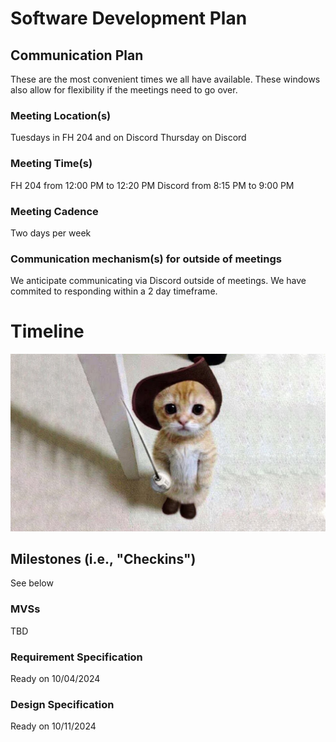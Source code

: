 # Software Development Plan

## Communication Plan
These are the most convenient times we all have available. These windows also allow for flexibility if the meetings need to go over.
### Meeting Location(s)
Tuesdays in FH 204 and on Discord
Thursday on Discord
### Meeting Time(s)
FH 204 from 12:00 PM to 12:20 PM
Discord from 8:15 PM to 9:00 PM
### Meeting Cadence
Two days per week

### Communication mechanism(s) for outside of meetings
We anticipate communicating via Discord outside of meetings. We have commited to responding within a 2 day timeframe.

# Timeline
![gantt](../assets/gantt-chart.jpg)

## Milestones (i.e., "Checkins")
See below
### MVSs
TBD
### Requirement Specification
Ready on 10/04/2024
### Design Specification
Ready on 10/11/2024